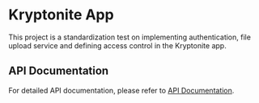 # Kryptonite App

This project is a standardization test on implementing authentication, file upload service and defining access control in the Kryptonite app.

## API Documentation

For detailed API documentation, please refer to [API Documentation](./apiDoc.md).
